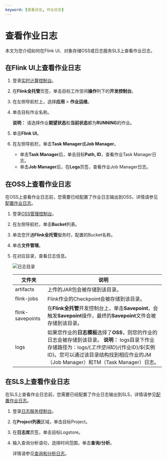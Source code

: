 ```yaml
---
keyword: [查看日志, 作业日志]
---
```


# 查看作业日志

本文为您介绍如何在Flink UI、对象存储OSS或日志服务SLS上查看作业日志。

## 在Flink UI上查看作业日志

1.  登录[实时计算控制台](https://realtime-compute.console.aliyun.com/console/cell?spm=a2c4g.11186623.2.16.1a8023a9J8TiPV)。

2.  在**Flink全托管**页签，单击目标工作空间**操作**列下的**开发控制台**。

3.  在左侧导航栏上，选择**应用** \> **作业运维**。

4.  单击目标作业名称。

    **说明：** 请选择作业**期望状态**和**当前状态**都为**RUNNING**的作业。

5.  单击**Flink UI**。

6.  在左侧导航栏，单击**Task Manager**或**Job Manager**。

    -   单击**Task Manager**后，单击目标**Path, ID**，查看作业Task Manager日志。
    -   单击**Job Manager**后，在**Logs**页签，查看作业Job Manager日志。

## 在OSS上查看作业日志

在OSS上查看作业日志前，您需要已经配置了作业日志输出到OSS，详情请参见[配置作业日志](/intl.zh-CN/Flink全托管/运维管理/配置作业日志.md)。

1.  登录[OSS管理控制台](https://oss.console.aliyun.com/)。

2.  在左侧导航栏，单击**Bucket**列表。

3.  单击您开通**Flink全托管**服务时，配置的Bucket名称。

4.  单击**文件管理**。

5.  在对应目录，查看日志信息。

    ![日志目录](https://static-aliyun-doc.oss-accelerate.aliyuncs.com/assets/img/zh-CN/4324100161/p131712.png)

    |文件夹|说明|
    |---|--|
    |artifacts|上传的JAR包会被存储到该目录。|
    |flink-jobs|Flink作业的Checkpoint会被存储到该目录。|
    |flink-savepoints|在**Flink全托管**开发控制台上，单击**Savepoint**，会触发**Savepoint**操作，最终的**Savepoint**文件会被存储到该目录。|
    |logs|如果您作业的**日志模板**选择了**OSS**，则您的作业的日志会被存储到该目录。 **说明：** logs目录下作业存储路径为：logs/$\{工作空间ID\}/$\{作业ID\}/$\{实例ID\}。您可以通过该目录结构找到相应作业的JM（Job Manager）和TM（Task Manager）日志。 |


## 在SLS上查看作业日志

在SLS上查看作业日志前，您需要已经配置了作业日志输出到SLS，详情请参见[配置作业日志](/intl.zh-CN/Flink全托管/运维管理/配置作业日志.md)。

1.  登录[日志服务控制台](https://sls.console.aliyun.com)。

2.  在**Project列表**区域，单击目标Project。

3.  在**日志库**页签，单击目标Logstore。

4.  输入查询分析语句，选择时间范围，单击**查询/分析**。

    详情请参见[查询和分析日志](/intl.zh-CN/查询与分析/查询和分析日志.md)。


